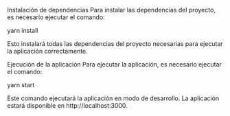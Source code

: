 Instalación de dependencias
Para instalar las dependencias del proyecto, es necesario ejecutar el comando:

yarn install

Esto instalará todas las dependencias del proyecto necesarias para ejecutar la aplicación correctamente.

Ejecución de la aplicación
Para ejecutar la aplicación, es necesario ejecutar el comando:

yarn start

Este comando ejecutará la aplicación en modo de desarrollo. La aplicación estará disponible en http://localhost:3000.
